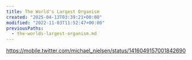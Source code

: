```yaml
---
title: The World's Largest Organism
created: "2025-04-13T03:39:21+00:00"
modified: "2022-11-03T11:52:47+00:00"
previousPaths:
  - the-worlds-largest-organism.md
---
```

https://mobile.twitter.com/michael_nielsen/status/1416049157001842690

 